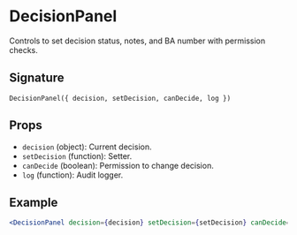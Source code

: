 # DecisionPanel

Controls to set decision status, notes, and BA number with permission checks.

## Signature
`DecisionPanel({ decision, setDecision, canDecide, log })`

## Props
- `decision` (object): Current decision.
- `setDecision` (function): Setter.
- `canDecide` (boolean): Permission to change decision.
- `log` (function): Audit logger.

## Example
```jsx
<DecisionPanel decision={decision} setDecision={setDecision} canDecide={can('panel_decision')} log={log} />
```
